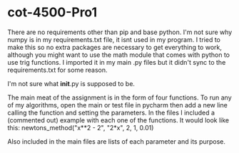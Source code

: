 # cot-4500-Pro1
There are no requirements other than pip and base python. I'm not sure why numpy is in my requirements.txt file, it isnt used in my program. I tried to make this so no extra packages are necessary to get everything to work, although you might want to use the math module that comes with python to use trig functions. I imported it in my main .py files but it didn't sync to the requirements.txt for some reason.

I'm not sure what __init__.py is supposed to be.

The main meat of the assignment is in the form of four functions. To run any of my algorithms, open the main or test file in pycharm then add a new line calling the function and setting the parameters. In the files I included a (commented out) example with each one of the functions. It would look like this: newtons_method("x**2 - 2", "2*x", 2, 1, 0.01)

Also included in the main files are lists of each parameter and its purpose. 
